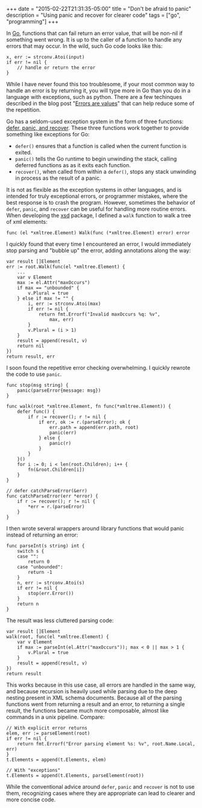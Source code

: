 +++
date = "2015-02-22T21:31:35-05:00"
title = "Don't be afraid to panic"
description = "Using panic and recover for clearer code"
tags = ["go", "programming"]
+++

In [Go][0], functions that can fail return an error value, that
will be non-nil if something went wrong. It is up to the caller of
a function to handle any errors that may occur. In the wild, such
Go code looks like this:

	x, err := strconv.Atoi(input)
	if err != nil {
		// handle or return the error
	}

While I have never found this too troublesome, if your most common
way to handle an error is by returning it, you will type more in
Go than you do in a language with exceptions, such as python.  There
are a few techinques described in the blog post "[Errors are values][1]"
that can help reduce some of the repetition.

Go has a seldom-used exception system in the form of three functions:
[defer, panic, and recover][2]. These three functions work together
to provide something like exceptions for Go:

- `defer()` ensures that a function is called when the current
  function is exited.
- `panic()` tells the Go runtime to begin unwinding the stack,
  calling deferred functions as as it exits each function.
- `recover()`, when called from within a `defer()`, stops any
  stack unwinding in process as the result of a panic.

It is not as flexible as the exception systems in other languages,
and is intended for truly exceptional errors, or programmer mistakes,
where the best response is to crash the program. However, sometimes
the behavior of `defer`, `panic`, and `recover` can be useful for handling
more routine errors. When developing the [xsd][3] package, I defined
a `walk` function to walk a tree of xml elements:

	func (el *xmltree.Element) Walk(func (*xmltree.Element) error) error

I quickly found that every time I encountered an error, I would
immediately stop parsing and "bubble up" the error, adding annotations
along the way:
	
	var result []Element
	err := root.Walk(func(el *xmltree.Element) {
		...
		var v Element
		max := el.Attr("maxOccurs")
		if max == "unbounded" {
			v.Plural = true
		} else if max != "" {
			i, err := strconv.Atoi(max)
			if err != nil {
				return fmt.Errorf("Invalid maxOccurs %q: %v",
					max, err)
			}
			v.Plural = (i > 1)
		}
		result = append(result, v)
		return nil
	})
	return result, err

I soon found the repetitive error checking overwhelming. I quickly rewrote
the code to use `panic`.

	func stop(msg string) {
		panic(parseError{message: msg})
	}
	
	func walk(root *xmltree.Element, fn func(*xmltree.Element)) {
		defer func() {
			if r := recover(); r != nil {
				if err, ok := r.(parseError); ok {
					err.path = append(err.path, root)
					panic(err)
				} else {
					panic(r)
				}
			}
		}()
		for i := 0; i < len(root.Children); i++ {
			fn(&root.Children[i])
		}
	}
	
	// defer catchParseError(&err)
	func catchParseError(err *error) {
		if r := recover(); r != nil {
			*err = r.(parseError)
		}
	}

I then wrote several wrappers around library functions that would panic
instead of returning an error:

	func parseInt(s string) int {
		switch s {
		case "":
			return 0
		case "unbounded":
			return -1
		}
		n, err := strconv.Atoi(s)
		if err != nil {
			stop(err.Error())
		}
		return n
	}

The result was less cluttered parsing code:
	
	var result []Element
	walk(root, func(el *xmltree.Element) {
		var v Element
		if max := parseInt(el.Attr("maxOccurs")); max < 0 || max > 1 {
			v.Plural = true
		}
		result = append(result, v)
	})
	return result

This works because in this use case, all errors are handled in the
same way, and because recursion is heavily used while parsing due
to the deep nesting present in XML schema documents. Because all
of the parsing functions went from returning a result and an error,
to returning a single result, the functions became much more
composable, almost like commands in a unix pipeline. Compare:

	// With explicit error returns
	elem, err := parseElement(root)
	if err != nil {
		return fmt.Errorf("Error parsing element %s: %v", root.Name.Local, err)
	}
	t.Elements = append(t.Elements, elem)
	
	// With "exceptions"
	t.Elements = append(t.Elements, parseElement(root))

While the conventional advice around `defer`, `panic` and `recover`
is not to use them, recognizing cases where they are appropriate
can lead to clearer and more concise code.

[0]: http://golang.org
[1]: http://blog.golang.org/errors-are-values
[2]: http://blog.golang.org/defer-panic-and-recover
[3]: http://godoc.org/aqwari.net/xml/xsd
